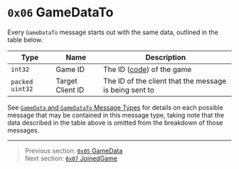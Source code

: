 # `0x06` GameDataTo

Every `GameDataTo` message starts out with the same data, outlined in the table below.

| Type | Name | Description |
| --- | --- | --- |
| `int32` | Game ID | The ID ([code](../07_miscellaneous/02_converting_game_ids_to_and_from_game_codes.md)) of the game |
| `packed uint32` | Target Client ID | The ID of the client that the message is being sent to |

See [`GameData` and `GameDataTo` Message Types](../03_gamedata_and_gamedatato_message_types/README.md) for details on each possible message that may be contained in this message type, taking note that the data described in the table above is omitted from the breakdown of those messages.

---

> Previous section: [`0x05` GameData](05_gamedata.md)<br>
> Next section: [`0x07` JoinedGame](07_joinedgame.md)
